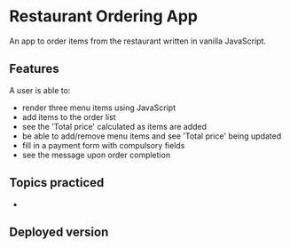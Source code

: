# Restaurant Ordering App

An app to order items from the restaurant written in vanilla JavaScript. 

## Features

A user is able to:
- render three menu items using JavaScript
- add items to the order list
- see the 'Total price' calculated as items are added
- be able to add/remove menu items and see 'Total price' being updated
- fill in a payment form with compulsory fields
- see the message upon order completion

## Topics practiced
- 

## Deployed version



